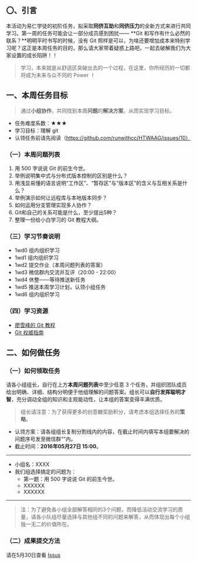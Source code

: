 ## 〇、引言


本活动为易仁学徒的初阶任务，拟采取**同侪互助**和**同侪压力**的全新方式来进行共同学习。第一周的任务可能会让一部分成员感到困扰—— **Git  和写作有什么必然的联系？**明明平时书写的时候，没有 Git 照样是可以，为啥还要增加成本来特别学习呢？这正是本周任务的目的，那么请大家带着疑惑上路吧，一起去破解我们为大家设置的成长陷阱！！

> 学习，本来就是从舒适区突破出去的一个过程，在这里，你所经历的一切都将成为未来与众不同的 Power ！

## 一、本周任务目标
> 通过**小组协作**，共同找到本周**问题**的**解决方案**，从而实现学习目标。

- 任务难度系数：★★★
- 学习目标：理解 git 
- 认领任务前请先阅读（https://github.com/runwithcc/HTWAAG/issues/10）

### （一）本周问题列表
1. 用 500 字说说 Git 的前生今世。
2. 举例说明集中式与分布式版本控制的区别是什么？
3. 用浅显易懂的语言说明“工作区”、“暂存区”与“版本区”的含义与互相关系是什么？
4. 举例演示如何让远程库与本地版本同步？
5. 如何运用分支管理实现多人协作？
6. Git和自己的关系可能是什么，至少提出5种？
7. 整理一份给小白学习的 Git 教程大纲。
  		  
### （三）学习节奏说明

- 1wd0 组内组织学习
- 1wd1 组内组织学习
- 1wd2 提交作业（本周问题列表的答案）
- 1wd3 微信群内交流并互评（20:00 - 22:00）
- 1wd4 休整——等待推送新任务
- 1wd5 推送本周学习计划，认领小组任务
- 1wd6 组内组织学习

### （四）学习资源
 
- [廖雪峰的 Git 教程][1]
- [ Git 权威指南][2]
 
 ## 二、如何做任务

### （一）如何领取任务

请各小组组长，自行在上方**本周问题列表**中至少任意 3 个任务，并组织团队成员给出明确、详细、结构分明便于他组理解的问题答案。组长可以**自行发挥聪明才智**，充分调动全组的知识和主观能动性，让本组的答案变得丰满优质。

> 组长请注意：为了获得更多的创意糖奖励积分，请考虑本组选择任务的**策略**。

- 认领方案：请各组组长复制分割线内的内容，在截止时间内填写本组要解决的问题序号发至微信群“”内。
- 截止时间：**2016年05月27日 15:00**。

-------
- 小组名：XXXX
- 我们组选择搞定的问题为：
	- 第一题：用 500 字说说 Git 的前生今世。
	- XXXXXX
	- XXXXXX
		
-------

> 注：为了避免各小组全部解答相同的3个问题，而降低活动交流学习的质量，请各小队组尽量选择与其他组不同的问题来解答，从而体现出每个小组独一无二的价值所在。

### （二）成果提交方法

请在5月30日查看 [Issus](https://github.com/runwithcc/HTWAAG/issues)

[1]:	http://www.liaoxuefeng.com/wiki/0013739516305929606dd18361248578c67b8067c8c017b000
[2]:	http://www.worldhello.net/gotgit/
